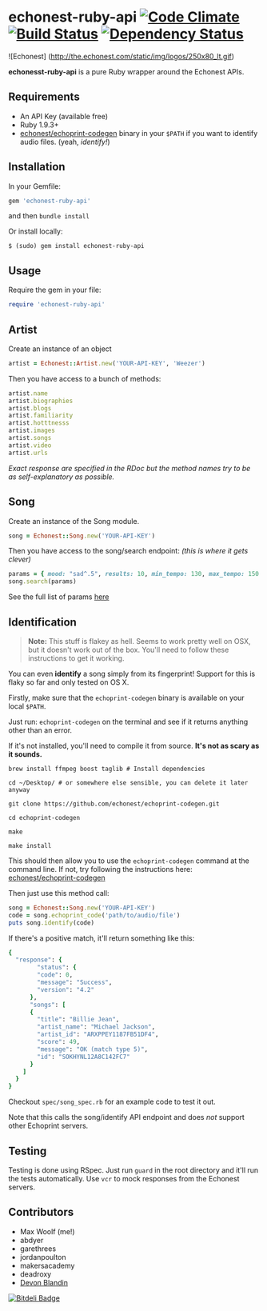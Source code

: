 # echonest-ruby-api [![Code Climate](https://codeclimate.com/github/maxehmookau/echonest-ruby-api.png)](https://codeclimate.com/github/maxehmookau/echonest-ruby-api) [![Build Status](https://travis-ci.org/maxehmookau/echonest-ruby-api.png)](https://travis-ci.org/maxehmookau/echonest-ruby-api) [![Dependency Status](https://gemnasium.com/maxehmookau/echonest-ruby-api.png)](https://gemnasium.com/maxehmookau/echonest-ruby-api)


![Echonest] (http://the.echonest.com/static/img/logos/250x80_lt.gif)

**echonesst-ruby-api** is a pure Ruby wrapper around the Echonest APIs. 

## Requirements
* An API Key (available free)
* Ruby 1.9.3+
* [echonest/echoprint-codegen](https://github.com/echonest/echoprint-codegen) binary in your `$PATH` if you want to identify audio files. (yeah, *identify!*)

## Installation

In your Gemfile:

```ruby
gem 'echonest-ruby-api'
```
    
and then `bundle install`

Or install locally:

    $ (sudo) gem install echonest-ruby-api


## Usage

Require the gem in your file:

```ruby
require 'echonest-ruby-api'
```

## Artist

Create an instance of an object

```ruby
artist = Echonest::Artist.new('YOUR-API-KEY', 'Weezer')
```

Then you have access to a bunch of methods:

```ruby
artist.name
artist.biographies
artist.blogs
artist.familiarity
artist.hotttnesss
artist.images
artist.songs
artist.video
artist.urls
```
    
*Exact response are specified in the RDoc  but the method names try to be as self-explanatory as possible.*

## Song

Create an instance of the Song module.

```ruby
song = Echonest::Song.new('YOUR-API-KEY')
```

Then you have access to the song/search endpoint:
*(this is where it gets clever)*

```ruby
params = { mood: "sad^.5", results: 10, min_tempo: 130, max_tempo: 150 }
song.search(params)
```

See the full list of params [here](http://developer.echonest.com/docs/v4/song.html#search)

## Identification

> **Note:** This stuff is flakey as hell. Seems to work pretty well on OSX, but it doesn't work out of the box. You'll need to follow these instructions to get it working.

You can even **identify** a song simply from its fingerprint! Support for this is flaky so far and only tested on OS X.

Firstly, make sure that the `echoprint-codegen` binary is available on your local `$PATH`. 
    
Just run: `echoprint-codegen` on the terminal and see if it returns anything other than an error.
    
If it's not installed, you'll need to compile it from source. **It's not as scary as it sounds.**


    brew install ffmpeg boost taglib # Install dependencies
    
    cd ~/Desktop/ # or somewhere else sensible, you can delete it later anyway
    
    git clone https://github.com/echonest/echoprint-codegen.git
    
    cd echoprint-codegen
    
    make
    
    make install
    
This should then allow you to use the `echoprint-codegen` command at the command line. If not, try following the instructions here: [echonest/echoprint-codegen](https://github.com/echonest/echoprint-codegen)

Then just use this method call:

```ruby
song = Echonest::Song.new('YOUR-API-KEY')
code = song.echoprint_code('path/to/audio/file')
puts song.identify(code)
```

If there's a positive match, it'll return something like this:

```ruby
{
  "response": {
        "status": {
        "code": 0,
        "message": "Success",
        "version": "4.2"
      },
      "songs": [
      {
        "title": "Billie Jean",
        "artist_name": "Michael Jackson",
        "artist_id": "ARXPPEY1187FB51DF4",
        "score": 49,
        "message": "OK (match type 5)",
        "id": "SOKHYNL12A8C142FC7"
      }
    ]
  }
}
```

Checkout `spec/song_spec.rb` for an example code to test it out. 

Note that this calls the song/identify API endpoint and does *not* support other Echoprint servers.

## Testing

Testing is done using RSpec. Just run `guard` in the root directory and it'll run the tests automatically. Use `vcr` to mock responses from the Echonest servers.

## Contributors

* Max Woolf (me!)
* abdyer
* garethrees
* jordanpoulton
* makersacademy
* deadroxy
* [Devon Blandin](https://github.com/dblandin)


[![Bitdeli Badge](https://d2weczhvl823v0.cloudfront.net/maxehmookau/echonest-ruby-api/trend.png)](https://bitdeli.com/free "Bitdeli Badge")


